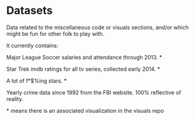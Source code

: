 Datasets
========

Data related to the miscellaneous code or visuals sections, and/or which might be fun for other folk to play with.

It currently contains:

Major League Soccer salaries and attendance through 2013.  *

Star Trek imdb ratings for all tv series, collected early 2014.  *

A lot of f*$%ing stars.  *

Yearly crime data since 1992 from the FBI website.  100% reflective of reality.


\* means there is an associated visualization in the visuals repo
